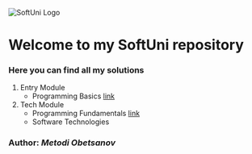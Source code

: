 ![SoftUni Logo](http://codeweekeu.s3.amazonaws.com/event_picture/SoftUni-Logo-Flat.png)
# Welcome to my SoftUni repository
### Here you can find all my solutions
1. Entry Module
    * Programming Basics [link](https://github.com/metodiobetsanov/SoftUni/tree/master/1.%20Entry%20Module)
2. Tech Module
    * Programming Fundamentals [link](https://github.com/metodiobetsanov/SoftUni/tree/master/2.%20Tech%20Module/1.%20Programming%20Fundamentals)
    * Software Technologies
        
  
### Author: *Metodi Obetsanov*
